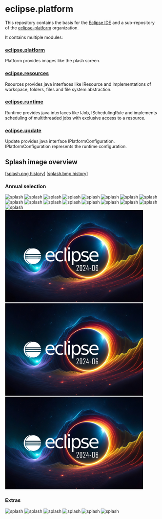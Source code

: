 # eclipse.platform
This repository contains the basis for the [Eclipse IDE](https://www.eclipse.org/eclipseide/) and a sub-repository of the [eclipse-platform](https://github.com/eclipse-platform) organization. 

It contains multiple modules:

### [eclipse.platform](https://github.com/eclipse-platform/eclipse.platform/tree/master/platform)
Platform provides images like the plash screen.

### [eclipse.resources](https://github.com/eclipse-platform/eclipse.platform/tree/master/resources)
Rsources provides java interfaces like IResource and implementations of workspace, folders, files and file system abstraction.

### [eclipse.runtime](https://github.com/eclipse-platform/eclipse.platform/tree/master/runtime) 
Runtime provides java interfaces like IJob, ISchedulingRule and implements scheduling of multithreaded jobs with exclusive access to a resource.

### [eclipse.update](https://github.com/eclipse-platform/eclipse.platform/tree/master/update)
Update provides java interface IPlatformConfiguration. IPlatformConfiguration represents the runtime configuration.

## Splash image overview
[[splash.png history](https://github.com/eclipse-platform/eclipse.platform/commits/master?branch=master&path[]=platform&path[]=org.eclipse.platform&path[]=splash.png&qualified_name=refs%2Fheads%2Fmaster)] [[splash.bmp history](https://github.com/eclipse-platform/eclipse.platform/commits/master?branch=master&path[]=platform&path[]=org.eclipse.platform&path[]=splash.bmp&qualified_name=refs%2Fheads%2Fmaster)]

### Annual selection
![splash](https://raw.githubusercontent.com/eclipse-platform/eclipse.platform/98e58f485dc624f36c0316af278e12aa387939c0/platform/org.eclipse.platform/splash.bmp)
![splash](https://raw.githubusercontent.com/eclipse-platform/eclipse.platform/1a072701e1752543b4692618daa40fe1f8f5ca0c/platform/org.eclipse.platform/splash.bmp)
![splash](https://raw.githubusercontent.com/eclipse-platform/eclipse.platform/54b8eca57d587de1f599fe59de3317ccc6ab2154/platform/org.eclipse.platform/splash.bmp)
![splash](https://raw.githubusercontent.com/eclipse-platform/eclipse.platform/9232c5fc5ca4e0d5172d9cdc4144ce70e6d37986/platform/org.eclipse.platform/splash.bmp)
![splash](https://raw.githubusercontent.com/eclipse-platform/eclipse.platform/551baf11db02e0be5ea5def134b1cded76f07ca9/platform/org.eclipse.platform/splash.bmp)
![splash](https://raw.githubusercontent.com/eclipse-platform/eclipse.platform/e34c91730cfc12ddd1f1817341972c122e5e762c/platform/org.eclipse.platform/splash.bmp)
![splash](https://raw.githubusercontent.com/eclipse-platform/eclipse.platform/f20fbe64503eba24bd35b8f645ebc630d6bd4afb/platform/org.eclipse.platform/splash.bmp)
![splash](https://raw.githubusercontent.com/eclipse-platform/eclipse.platform/66c1eca3d0126054aa57f290ff3a055734932a4e/platform/org.eclipse.platform/splash.bmp)
![splash](https://raw.githubusercontent.com/eclipse-platform/eclipse.platform/7ff446710eeb58032d70b157502bba261adf1564/platform/org.eclipse.platform/splash.bmp)
![splash](https://raw.githubusercontent.com/eclipse-platform/eclipse.platform/ddd27c7dcdb6960da4dfbe21a611e13dddd3ba60/platform/org.eclipse.platform/splash.bmp)
![splash](https://raw.githubusercontent.com/eclipse-platform/eclipse.platform/a940d7f7aedecf3fabf13d051e1658d5bad3e260/platform/org.eclipse.platform/splash.bmp)
![splash](https://raw.githubusercontent.com/eclipse-platform/eclipse.platform/f6f36a73e2587879cf711156015b7c8f25cb2ca7/platform/org.eclipse.platform/splash.bmp)
![splash](https://raw.githubusercontent.com/eclipse-platform/eclipse.platform/2c5531670b62f9f9d6c178d32b9246508cc8c518/platform/org.eclipse.platform/splash.bmp)
![splash](https://raw.githubusercontent.com/eclipse-platform/eclipse.platform/94ac8b121e8658abe764d369c1ce7c7116ec2ae1/platform/org.eclipse.platform/splash.bmp)
![splash](https://raw.githubusercontent.com/eclipse-platform/eclipse.platform/961ac6ff52d353cd419859c12dcbb99ba7f404aa/platform/org.eclipse.platform/splash.bmp)
![splash](https://raw.githubusercontent.com/eclipse-platform/eclipse.platform/103cf184a871964d8bc299b5fb290c40c8260040/platform/org.eclipse.platform/splash.bmp)
![splash](https://raw.githubusercontent.com/eclipse-platform/eclipse.platform/6e7330694b94567db6d8e1dcd756299cb66b4114/platform/org.eclipse.platform/splash.bmp)
![splash](https://raw.githubusercontent.com/eclipse-platform/eclipse.platform/cf3efb046f9dca8b451baffdcb625bc21450c5e3/platform/org.eclipse.platform/splash.png)
![splash](https://raw.githubusercontent.com/eclipse-platform/eclipse.platform/94dcf07415e9efe8f2760e7f71a4b6c40f97deda/platform/org.eclipse.platform/splash.png)
![splash](https://raw.githubusercontent.com/eclipse-platform/eclipse.platform/8372d8d5e2b09825bafac85da23eab89198dfe3d/platform/org.eclipse.platform/splash.png)

### Extras

![splash](https://raw.githubusercontent.com/eclipse-platform/eclipse.platform/a11600f5b9997fddcd4baad2c305ead0eb5970cd/platform/org.eclipse.platform/splash.bmp)
![splash](https://raw.githubusercontent.com/eclipse-platform/eclipse.platform/d6c7f7d210df0c1439786c8cf06b03df43938a67/platform/org.eclipse.platform/splash.bmp)
![splash](https://raw.githubusercontent.com/eclipse-platform/eclipse.platform/3e887fbb81552d15ac458dc17d26ca87b287f547/platform/org.eclipse.platform/splash.bmp)
![splash](https://raw.githubusercontent.com/eclipse-platform/eclipse.platform/9543035922257bc0f5243795c0e1f1d006a09188/platform/org.eclipse.platform/splash.bmp)
![splash](https://raw.githubusercontent.com/eclipse-platform/eclipse.platform/c237b7f6afa2fa1214959627c0cb15119aba092b/platform/org.eclipse.platform/splash.bmp)
![splash](https://raw.githubusercontent.com/eclipse-platform/eclipse.platform/ba87414149143744b3f4a53d3ed7a285291e15cb/platform/org.eclipse.platform/splash.bmp)

